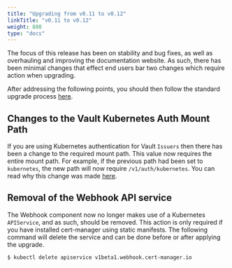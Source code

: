 ```yaml
---
title: "Upgrading from v0.11 to v0.12"
linkTitle: "v0.11 to v0.12"
weight: 880
type: "docs"
---
```


The focus of this release has been on stability and bug fixes, as well as
overhauling and improving the documentation website. As such, there has been
minimal changes that effect end users bar two changes which require action when
upgrading.

After addressing the following points, you should then follow the standard
upgrade process [here](../).

## Changes to the Vault Kubernetes Auth Mount Path
If you are using Kubernetes authentication for Vault `Issuers` then there has
been a change to the required mount path. This value now requires the entire
mount path. For example, if the previous path had been set to `kubernetes`, the
new path will now require `/v1/auth/kubernetes`. You can read why this change
was made [here](https://github.com/cert-manager/cert-manager/issues/2205).

## Removal of the Webhook API service
The Webhook component now no longer makes use of a Kubernetes `APIService`, and
as such, should be removed. This action is only required if you have installed
cert-manager using static manifests. The following command will delete the
service and can be done before or after applying the upgrade.

```bash
$ kubectl delete apiservice v1beta1.webhook.cert-manager.io
```
